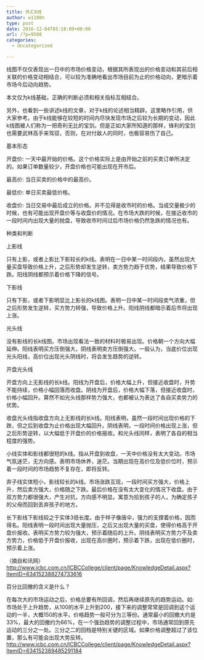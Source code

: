 ```yaml
---
title: 外汇K线
author: w1100n
type: post
date: 2016-12-04T05:18:09+00:00
url: /?p=9508
categories:
  - Uncategorized

---
```

线图不仅仅表现出一日中的市场价格变动，根据其所表现出的价格变动和其前后相关联的价格变动相结合，可以较为准确地看出市场目前为止的价格动向，更暗示着市场今后动向趋势。

本文仅为k线基础，正确的判断必须和相关指标互相结合。

另外，也看到一些讲述k线的文章，对于k线的论述相当精辟。这里略作引用，供大家参考。由于k线能够在较短的时间内尽快发现市场之后较为长期的变动，因此k线图被人们称为一把奇利无比的宝剑。但是正如大家所知道的那样，锋利的宝剑也需要武林高手来驾驭，否则，在对付敌人的同时，也极容易伤了自己。

基本形态

开盘价: 一天中最开始的价格。这个价格实际上是由开始之前的买卖订单所决定的。如果订单数量较少，开盘价格也可能出现在开市后。

最高价: 当日买卖的价格中的最高价。

最低价: 单日买卖最低价格。

收盘价: 当日交易中最后成立的价格。并不见得是收市时的价格。当成交量极少的时候，也有可能出现开盘价等与收盘价的情况。在市场大跌的时候，在接近收市的一段时间内出现大量的抛盘，导致收市时间过后市场价格仍然急跌的情况也有。

种类和判断

上影线

只有上影，或者上影比下影较长的k线。表明在一日中某一时间段内，虽然出现大量买盘导致价格上升，之后形势却发生逆转，卖方势力趋于优势，结果导致价格下跌。阳线阴线都预示着价格下降的信号。

下影线

只有下影，或者下影明显比上影长的k线图。表明一日中某一时间段卖气浓重，但之后形势发生逆转，买方势力转强，导致价格上升。阳线阴线都暗示着后市将出现上涨。

光头线

没有影线的长k线图。市场出现看法一致的材料时极易出现。价格朝一个方向大幅延伸。阳线表明买方压倒强大，阴线表明卖方压倒强大。一般认为，当底价位出现光头阳线，高价位出现光头阴线时，将会发生趋势的逆转。

开盘光头线

开盘方向上无影线的长k线。阳线为开盘后，价格大幅上升，但接近收盘时，升势不能持续，价格小幅回落而收盘。阴线为开盘后，价格大幅下落，但接近收盘时，价格小幅回升。算然不如光头线那样势力强大，也都被认为表达了各自买卖势力的优势。

收盘光头线指收盘方向上无影线的长k线。阳线表明，虽然一段时间出现价格的下跌，但之后到收盘为止价格出现大幅回升。阴线表明，一段时间价格出现上涨，但之后形势逆转，以大幅低于开盘价的价格报收。和光头线同样，表明了各自的相当程度的强势。

小线实体和影线都很短的k线。指从开盘到收盘，一天中价格没有太大变动。市场气氛迷茫，无方向感。表明市场休养，迷茫。当期出现在高价位及低价位时，预示着一段时间的市场趋势不复存在，即将反转。

弃子线实体短小，影线较长的k线。市场涨跌互现，一段时间买方强大，价格上升，然后卖方强大，价格随之下跌。最后价格在没有太大变化的情况下收盘。由于双方势力都很强大，产生对抗，方向感不明显。寓意为拾到孩子的人，为确定孩子的父母而回到丢弃孩子的地方。

长下影线下影线较之于实体3倍长度。由于样子像唐伞，强力的支撑着价格，因而得名。阳线表明一段时间出现大量抛压，之后又出现大量的买盘，使得价格高于开盘价报收。表明买方势力较为强大，预示着随后的上升。阴线表明买方势力不及卖方势力，价格低于开盘价报收，出现在高价圈时，预示着下跌，出现在低价圈时，预示着上涨。

（摘自和讯网）http://www.icbc.com.cn/ICBCCollege/client/page/KnowledgeDetail.aspx?ItemID=634152388274733616


百分比回撤的含义是什么？

在每次大的市场运动之后，价格总要有所回调，然后再继续原先的趋势运动。如: 市场处于上升趋势，从100的水平上升到200，接下来的调整常常是回调到这个运动的一半，大概150的水平。价格趋势一般可分为三等份。通常最小的回撤大约是33%，最大的回撤约为66%，在一个强劲趋势的调整过程中，市场通常回到原先运动的三分之一处。三分之二的回档是特别关键的区域。如果价格调整超过了该位置，那么有可能会出现大势反转。http://www.icbc.com.cn/ICBCCollege/client/page/KnowledgeDetail.aspx?ItemID=634152389485291184